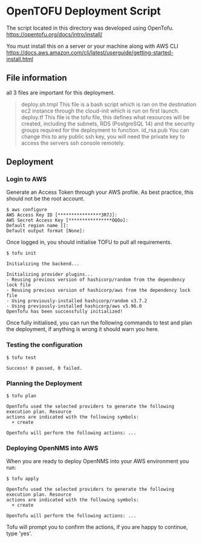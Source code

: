 # OpenTOFU Deployment Script

The script located in this directory was developed using OpenTofu.
https://opentofu.org/docs/intro/install/

You must install this on a server or your machine along with AWS CLI
https://docs.aws.amazon.com/cli/latest/userguide/getting-started-install.html

## File information
all 3 files are important for this deployment. 
> deploy.sh.tmpl
This file is a bash script which is ran on the destination ec2 instance through the cloud-init which is run on first launch.
> deploy.tf
This file is the tofu file, this defines what resources will be created, including the subnets, RDS (PostgreSQL 14) and the security groups required for the deployment to function.
> id_rsa.pub
You can change this to any public ssh key, you will need the private key to access the servers ssh console remotely. 

## Deployment

### Login to AWS
Generate an Access Token through your AWS profile. As best practice, this should not be the root account. 
```
$ aws configure
AWS Access Key ID [****************3R7J]:
AWS Secret Access Key [****************OQOo]: 
Default region name []: 
Default output format [None]:

```
Once logged in, you should initialise TOFU to pull all requirements.
```
$ tofu init

Initializing the backend...

Initializing provider plugins...
- Reusing previous version of hashicorp/random from the dependency lock file
- Reusing previous version of hashicorp/aws from the dependency lock file
- Using previously-installed hashicorp/random v3.7.2
- Using previously-installed hashicorp/aws v5.96.0
OpenTofu has been successfully initialized!

```

Once fully initialised, you can run the following commands to test and plan the deployment, if anything is wrong it should warn you here.

### Testing the configuration
```
$ tofu test

Success! 0 passed, 0 failed.
```

### Planning the Deployment
```
$ tofu plan

OpenTofu used the selected providers to generate the following execution plan. Resource
actions are indicated with the following symbols:
  + create

OpenTofu will perform the following actions: ...
```

### Deploying OpenNMS into AWS
When you are ready to deploy OpenNMS into your AWS environment you run:
```
$ tofu apply

OpenTofu used the selected providers to generate the following execution plan. Resource       
actions are indicated with the following symbols:
  + create

OpenTofu will perform the following actions: ...
```
Tofu will prompt you to confirm the actions, if you are happy to continue, type 'yes'.